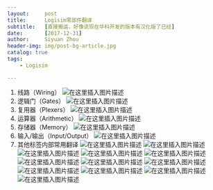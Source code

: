 ```yaml
---
layout:     post
title:      Logisim零部件翻译
subtitle:   [直接搬运，好像说现在华科开发的版本有汉化版了已经]
date:       [2017-12-31]
author:     Siyuan Zhou
header-img: img/post-bg-article.jpg
catalog: true
tags:
    - Logisim

---
```


1. 线路（Wiring）
   ![在这里插入图片描述](https://img-blog.csdnimg.cn/cd1e142ae6f94541b1070cd76531aaef.jpg?x-oss-process=image/watermark,type_ZHJvaWRzYW5zZmFsbGJhY2s,shadow_50,text_Q1NETiBAemhvdXNpeXVhbjA1MTU=,size_9,color_FFFFFF,t_70,g_se,x_16#pic_center)
2. 逻辑门（Gates）
   ![在这里插入图片描述](https://img-blog.csdnimg.cn/51fb5974ba9d43678e2cdfaa6ff12a52.jpg?x-oss-process=image/watermark,type_ZHJvaWRzYW5zZmFsbGJhY2s,shadow_50,text_Q1NETiBAemhvdXNpeXVhbjA1MTU=,size_9,color_FFFFFF,t_70,g_se,x_16#pic_center)
3. 复用器（Plexers）
   ![在这里插入图片描述](https://img-blog.csdnimg.cn/9739a0dd452345a9823bf6ca76e9ac66.jpg?x-oss-process=image/watermark,type_ZHJvaWRzYW5zZmFsbGJhY2s,shadow_50,text_Q1NETiBAemhvdXNpeXVhbjA1MTU=,size_11,color_FFFFFF,t_70,g_se,x_16#pic_center)
4. 运算器（Arithmetic）
   ![在这里插入图片描述](https://img-blog.csdnimg.cn/e8397be7e9ae4d09b6fd6ad294ccfb81.jpg?x-oss-process=image/watermark,type_ZHJvaWRzYW5zZmFsbGJhY2s,shadow_50,text_Q1NETiBAemhvdXNpeXVhbjA1MTU=,size_8,color_FFFFFF,t_70,g_se,x_16#pic_center)
5. 存储器（Memory）
   ![在这里插入图片描述](https://img-blog.csdnimg.cn/dd3bc6c7579642208180cb0091bbe89c.png?x-oss-process=image/watermark,type_ZHJvaWRzYW5zZmFsbGJhY2s,shadow_50,text_Q1NETiBAemhvdXNpeXVhbjA1MTU=,size_10,color_FFFFFF,t_70,g_se,x_16#pic_center)
6. 输入/输出（Input/Output）
   ![在这里插入图片描述](https://img-blog.csdnimg.cn/6fd8c379d1004b1689eeab5cdc7d2f9c.jpg?x-oss-process=image/watermark,type_ZHJvaWRzYW5zZmFsbGJhY2s,shadow_50,text_Q1NETiBAemhvdXNpeXVhbjA1MTU=,size_9,color_FFFFFF,t_70,g_se,x_16#pic_center)
7. 其他标签内部常用翻译
   ![在这里插入图片描述](https://img-blog.csdnimg.cn/04834186e9e4425b9ede1a57ef1b5525.png)
   ![在这里插入图片描述](https://img-blog.csdnimg.cn/85d28da42a60472cb6105b7b48aa8678.png)
   ![在这里插入图片描述](https://img-blog.csdnimg.cn/983f9356412348c085c3acfb8faa4b64.png)
   ![在这里插入图片描述](https://img-blog.csdnimg.cn/3b6a51a8434f4a87bac280a2f30c0aa8.png)
   ![在这里插入图片描述](https://img-blog.csdnimg.cn/3cd1b384ba444f0e98fe061e603cdaa7.png)
   ![在这里插入图片描述](https://img-blog.csdnimg.cn/9aff541ef8ef4341b6b6d8e6660fbbe3.png)
   ![在这里插入图片描述](https://img-blog.csdnimg.cn/6abec6c11be44d258a5a53fd0b32a7e6.png)
   ![在这里插入图片描述](https://img-blog.csdnimg.cn/fd52eeee85b44b559f563502236d8cd9.png)
   ![在这里插入图片描述](https://img-blog.csdnimg.cn/983841c70aef451193041e94d324f117.png)
   ![在这里插入图片描述](https://img-blog.csdnimg.cn/566151af42964e5e92ebe3ab179a9fea.png)
   ![在这里插入图片描述](https://img-blog.csdnimg.cn/8d9a099801a24009a8d11f7c8d0dcb55.png)
   ![在这里插入图片描述](https://img-blog.csdnimg.cn/d6d736c40a154afeb7f2cede6b0815fd.png)